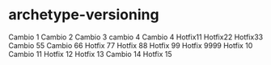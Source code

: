 # archetype-versioning
Cambio 1
Cambio 2
Cambio 3
cambio 4
Cambio 4
Hotfix11
Hotfix22
Hotfix33
Cambio 55
Cambio 66
Hotfix 77
Hotfix 88
Hotfix 99
Hotfix 9999
Hotfix 10
Cambio 11
Hotfix 12
Hotfix 13
Cambio 14
Hotfix 15
